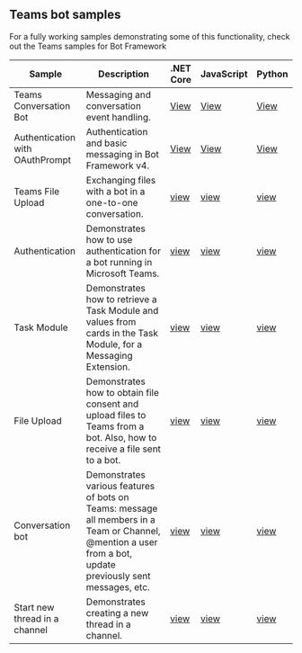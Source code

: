 ## Teams bot samples

For a fully working samples demonstrating some of this functionality, check out the Teams samples for Bot Framework

| Sample | Description | .NET Core | JavaScript | Python |
|--------|------------- |---|---|---|
| Teams Conversation Bot | Messaging and conversation event handling. | [View](https://github.com/microsoft/BotBuilder-Samples/tree/master/samples/csharp_dotnetcore/57.teams-conversation-bot)| [View](https://github.com/microsoft/BotBuilder-Samples/tree/master/samples/javascript_nodejs/57.teams-conversation-bot)| [View](https://github.com/microsoft/BotBuilder-Samples/tree/master/samples/python/57.teams-conversation-bot) | 
| Authentication with OAuthPrompt| Authentication and basic messaging in Bot Framework v4. | [View](https://github.com/microsoft/BotBuilder-Samples/tree/master/samples/csharp_dotnetcore/46.teams-auth)|[View](https://github.com/microsoft/BotBuilder-Samples/tree/master/samples/javascript_nodejs/46.teams-auth)| [View](https://github.com/microsoft/BotBuilder-Samples/tree/master/samples/python/46.teams-auth) | 
|Teams File Upload | Exchanging files with a bot in a one-to-one conversation. | [view](https://github.com/microsoft/BotBuilder-Samples/tree/master/samples/csharp_dotnetcore/56.teams-file-upload) | [view](https://github.com/microsoft/BotBuilder-Samples/tree/master/samples/javascript_nodejs/56.teams-file-upload) | [view](https://github.com/microsoft/BotBuilder-Samples/tree/master/samples/python/56.teams-file-upload) |
|Authentication | Demonstrates how to use authentication for a bot running in Microsoft Teams. | [view](https://github.com/microsoft/BotBuilder-Samples/tree/main/samples/csharp_dotnetcore/46.teams-auth) | [view](https://github.com/microsoft/BotBuilder-Samples/tree/main/samples/javascript_nodejs/46.teams-auth) | [view](https://github.com/microsoft/BotBuilder-Samples/tree/main/samples/python/46.teams-auth) |
|Task Module | Demonstrates how to retrieve a Task Module and values from cards in the Task Module, for a Messaging Extension. | [view](https://github.com/microsoft/BotBuilder-Samples/tree/main/samples/csharp_dotnetcore/54.teams-task-module) | [view](https://github.com/microsoft/BotBuilder-Samples/tree/main/samples/javascript_nodejs/54.teams-task-module) | [view](https://github.com/microsoft/BotBuilder-Samples/tree/main/samples/python/54.teams-task-module) |
|File Upload | Demonstrates how to obtain file consent and upload files to Teams from a bot. Also, how to receive a file sent to a bot. | [view](https://github.com/microsoft/BotBuilder-Samples/tree/main/samples/csharp_dotnetcore/56.teams-file-upload) | [view](https://github.com/microsoft/BotBuilder-Samples/tree/main/samples/javascript_nodejs/56.teams-file-upload) | [view](https://github.com/microsoft/BotBuilder-Samples/tree/main/samples/python/56.teams-file-upload) |
|Conversation bot | Demonstrates various features of bots on Teams: message all members in a Team or Channel, @mention a user from a bot, update previously sent messages, etc. | [view](https://github.com/microsoft/BotBuilder-Samples/tree/main/samples/csharp_dotnetcore/57.teams-conversation-bot) | [view](https://github.com/microsoft/BotBuilder-Samples/tree/main/samples/javascript_nodejs/57.teams-conversation-bot) | [view](https://github.com/microsoft/BotBuilder-Samples/tree/main/samples/python/57.teams-conversation-bot) |
|Start new thread in a channel | Demonstrates creating a new thread in a channel. | [view](https://github.com/microsoft/BotBuilder-Samples/tree/main/samples/csharp_dotnetcore/58.teams-start-new-thread-in-channel) | [view](https://github.com/microsoft/BotBuilder-Samples/tree/main/samples/javascript_nodejs/58.teams-start-new-thread-in-channel) | [view](https://github.com/microsoft/BotBuilder-Samples/tree/main/samples/python/58.teams-start-thread-in-channel) |
